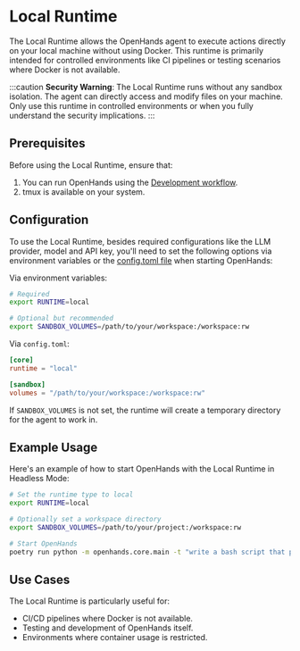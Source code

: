 # Local Runtime

The Local Runtime allows the OpenHands agent to execute actions directly on your local machine without using Docker.
This runtime is primarily intended for controlled environments like CI pipelines or testing scenarios where Docker is not available.

:::caution
**Security Warning**: The Local Runtime runs without any sandbox isolation. The agent can directly access and modify
files on your machine. Only use this runtime in controlled environments or when you fully understand the security implications.
:::

## Prerequisites

Before using the Local Runtime, ensure that:

1. You can run OpenHands using the [Development workflow](https://github.com/All-Hands-AI/OpenHands/blob/main/Development.md).
2. tmux is available on your system.

## Configuration

To use the Local Runtime, besides required configurations like the LLM provider, model and API key, you'll need to set
the following options via environment variables or the [config.toml file](https://github.com/All-Hands-AI/OpenHands/blob/main/config.template.toml) when starting OpenHands:

Via environment variables:

```bash
# Required
export RUNTIME=local

# Optional but recommended
export SANDBOX_VOLUMES=/path/to/your/workspace:/workspace:rw
```

Via `config.toml`:

```toml
[core]
runtime = "local"

[sandbox]
volumes = "/path/to/your/workspace:/workspace:rw"
```

If `SANDBOX_VOLUMES` is not set, the runtime will create a temporary directory for the agent to work in.

## Example Usage

Here's an example of how to start OpenHands with the Local Runtime in Headless Mode:

```bash
# Set the runtime type to local
export RUNTIME=local

# Optionally set a workspace directory
export SANDBOX_VOLUMES=/path/to/your/project:/workspace:rw

# Start OpenHands
poetry run python -m openhands.core.main -t "write a bash script that prints hi"
```

## Use Cases

The Local Runtime is particularly useful for:

- CI/CD pipelines where Docker is not available.
- Testing and development of OpenHands itself.
- Environments where container usage is restricted.
